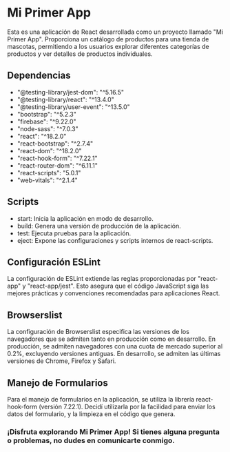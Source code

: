 # Mi Primer App

Esta es una aplicación de React desarrollada como un proyecto llamado "Mi Primer App". Proporciona un catálogo de productos para una tienda de mascotas, permitiendo a los usuarios explorar diferentes categorías de productos y ver detalles de productos individuales.

## Dependencias

- "@testing-library/jest-dom": "^5.16.5"
- "@testing-library/react": "^13.4.0"
- "@testing-library/user-event": "^13.5.0"
- "bootstrap": "^5.2.3"
- "firebase": "^9.22.0"
- "node-sass": "^7.0.3"
- "react": "^18.2.0"
- "react-bootstrap": "^2.7.4"
- "react-dom": "^18.2.0"
- "react-hook-form": "^7.22.1"
- "react-router-dom": "^6.11.1"
- "react-scripts": "5.0.1"
- "web-vitals": "^2.1.4"

## Scripts

- start: Inicia la aplicación en modo de desarrollo.
- build: Genera una versión de producción de la aplicación.
- test: Ejecuta pruebas para la aplicación.
- eject: Expone las configuraciones y scripts internos de react-scripts.

## Configuración ESLint

La configuración de ESLint extiende las reglas proporcionadas por "react-app" y "react-app/jest". Esto asegura que el código JavaScript siga las mejores prácticas y convenciones recomendadas para aplicaciones React.

## Browserslist

La configuración de Browserslist especifica las versiones de los navegadores que se admiten tanto en producción como en desarrollo. En producción, se admiten navegadores con una cuota de mercado superior al 0.2%, excluyendo versiones antiguas. En desarrollo, se admiten las últimas versiones de Chrome, Firefox y Safari.

## Manejo de Formularios

Para el manejo de formularios en la aplicación, se utiliza la librería react-hook-form (versión 7.22.1). Decidí utilizarla por la facilidad para enviar los datos del formulario, y la limpieza en el código que genera.

### ¡Disfruta explorando Mi Primer App! Si tienes alguna pregunta o problemas, no dudes en comunicarte conmigo.
